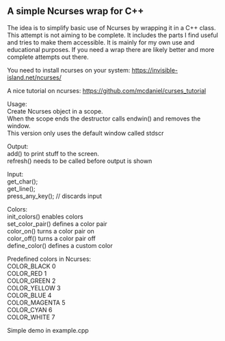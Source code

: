 ## A simple Ncurses wrap for C++

The idea is to simplify basic use of Ncurses by wrapping it in a C++ class. 
This attempt is not aiming to be complete. It includes the parts I find useful
and tries to make them accessible. It is mainly for my own use and educational 
purposes. If you need a wrap there are likely better and more complete attempts
out there.

You need to install ncurses on your system:
https://invisible-island.net/ncurses/

A nice tutorial on ncurses: 
https://github.com/mcdaniel/curses_tutorial



Usage: \
Create Ncurses object in a scope. \
When the scope ends the destructor calls endwin() and removes the window. \
This version only uses the default window called stdscr 

Output: \
add() to print stuff to the screen. \
refresh() needs to be called before output is shown 

Input: \
get_char(); \
get_line(); \
press_any_key();    // discards input 


Colors: \
init_colors() enables colors \
set_color_pair() defines a color pair \
color_on() turns a color pair on \
color_off() turns a color pair off \
define_color() defines a custom color 

Predefined colors in Ncurses: \
 COLOR_BLACK   0 \
 COLOR_RED     1 \
 COLOR_GREEN   2 \
 COLOR_YELLOW  3 \
 COLOR_BLUE    4 \
 COLOR_MAGENTA 5 \
 COLOR_CYAN    6 \
 COLOR_WHITE   7 

Simple demo in example.cpp

